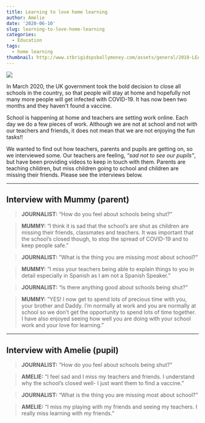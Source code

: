 ```yaml
---
title: Learning to love home learning
author: Amelie
date: '2020-06-10'
slug: learning-to-love-home-learning
categories:
  - Education
tags:
  - home learning
thumbnail: http://www.stbrigidspsballymoney.com/assets/general/2018-LEARNING-AT-HOME/_floatImage/HOME-SCHOOL.JPG
---
```


![](http://www.stbrigidspsballymoney.com/assets/general/2018-LEARNING-AT-HOME/_floatImage/HOME-SCHOOL.JPG)

In March 2020, the UK government took the bold decision to close all schools in the country, so that people will stay at home and hopefully not many more people will get infected with COVID-19. It has now been two months and they haven't found a vaccine. 

School is happening at home and teachers are setting work online. Each day we do a few pieces of work. Although we are not at school and not with our teachers and friends, it does not mean that we are not enjoying the fun tasks!!

We wanted to find out how teachers, parents and pupils are getting on, so we interviewed some. Our teachers are feeling, *“sad not to see our pupils”*, but have been providing videos to keep in touch with them. Parents are teaching children, but miss children going to school and children are missing their friends. Please see the interviews below.

<hr>

## Interview with Mummy (parent)

> **JOURNALIST:** “How do you feel about schools being shut?”

> **MUMMY:** “I think it is sad that the school’s are shut as children are missing their friends, classmates and teachers. It was important that the school’s closed though, to stop the spread of COVID-19 and to keep people safe.”

> **JOURNALIST:** ”What is the thing you are missing most about school?”

> **MUMMY:** ”I miss your teachers being able to explain things to you in detail especially in Spanish as I am not a Spanish Speaker.”

> **JOURNALIST:** “Is there anything good about schools being shut?”

> **MUMMY:** ”YES! I now get to spend lots of precious time with you, your brother and Daddy. I’m normally at work and you are normally at school so we don’t get the opportunity to spend lots of time together. I have also enjoyed seeing how well you are doing with your school work and your love for learning.”

<hr>

## Interview with Amelie (pupil)

> **JOURNALIST:** ”How do you feel about schools being shut?”

> **AMELIE:**  “I feel sad and I miss my teachers and friends. I understand why the school’s closed well- I just want them to find a vaccine.”

> **JOURNALIST:** “What is the thing you are missing most about school?”

> **AMELIE:** “I miss my playing with my friends and seeing my teachers. I really miss learning with my friends.”
